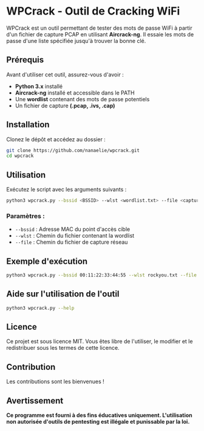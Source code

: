 # WPCrack - Outil de Cracking WiFi

WPCrack est un outil permettant de tester des mots de passe WiFi à partir d'un fichier de capture PCAP en utilisant **Aircrack-ng**. Il essaie les mots de passe d'une liste spécifiée jusqu'à trouver la bonne clé.

## Prérequis

Avant d'utiliser cet outil, assurez-vous d'avoir :
- **Python 3.x** installé
- **Aircrack-ng** installé et accessible dans le PATH
- Une **wordlist** contenant des mots de passe potentiels
- Un fichier de capture **(.pcap, .ivs, .cap)**

## Installation

Clonez le dépôt et accédez au dossier :
```bash
git clone https://github.com/nanaelie/wpcrack.git
cd wpcrack
```

## Utilisation

Exécutez le script avec les arguments suivants :
```bash
python3 wpcrack.py --bssid <BSSID> --wlst <wordlist.txt> --file <capture.pcap>
```
### Paramètres :

- `--bssid` : Adresse MAC du point d'accès cible
- `--wlst` : Chemin du fichier contenant la wordlist
- `--file` : Chemin du fichier de capture réseau

## Exemple d'exécution

```bash
python3 wpcrack.py --bssid 00:11:22:33:44:55 --wlst rockyou.txt --file handshake.pcap
```

## Aide sur l'utilisation de l'outil

```bash
python3 wpcrack.py --help
```

## Licence

Ce projet est sous licence MIT. Vous êtes libre de l'utiliser, le modifier et le redistribuer sous les termes de cette licence.

## Contribution

Les contributions sont les bienvenues !

## Avertissement

**Ce programme est fourni à des fins éducatives uniquement. L'utilisation non autorisée d'outils de pentesting est illégale et punissable par la loi.**

